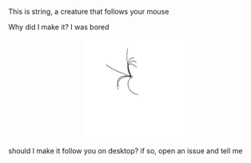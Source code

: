 This is string, a creature that follows your mouse

Why did I make it? I was bored


<p align="center">
  <img src="https://github.com/Space-00/String/blob/main/SharedScreenshot.jpg" alt="img" width="200" height="200">
</p>


should I make it follow you on desktop? if so, open an issue and tell me
